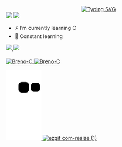 
<div align="center">
<a href="https://git.io/typing-svg"><img src="https://readme-typing-svg.demolab.com?font=Fira+Code&weight=600&size=25&duration=4000&pause=1000&color=e7f216&center=true&vCenter=true&width=435&lines=Hi!+My+name+is+Breno!;Welcome." alt="Typing SVG" /></a>
</div>
<div>
    <a href="https://www.instagram.com/brenno.oliver" target="_blank"> <img src="https://img.shields.io/badge/-Instagram-%23E4405F?style=for-the-badge&logo=instagram&logoColor=white" target="_blank"></a>
    <a href="https://www.youtube.com/@BrenoDev_Ufu" target="_blank"> <img src="https://img.shields.io/badge/YouTube-red?style=for-the-badge&logo=youtube&logoColor=white" target="_blank"></a>
  </div>
  

- ⚡ I’m currently learning C
- 🚀 Constant learning
<div>
  <a href="https://github.com/brenimcode">
  <img height="160em" src="https://github-readme-stats.vercel.app/api?username=brenimcode&show_icons=true&theme=highcontrast&include_all_comits=true&count_private=true"/>
    
  <img height="160em" src="https://github-readme-stats.vercel.app/api/top-langs/?username=brenimcode&layout=compact&langs_count=16&theme=highcontrast" />
</div>
    <div style="display: inline_block"><br>
    <img align="center" alt="Breno-C" height="40" width="50" src="https://cdn.jsdelivr.net/gh/devicons/devicon/icons/c/c-original.svg" />
     <img align="center" alt="Breno-C" height="40" width="50" src="https://cdn.jsdelivr.net/gh/devicons/devicon/icons/cplusplus/cplusplus-original.svg" />
<!--

    <img align="center" alt="Breno-JS" height="40" width="50" src="https://raw.githubusercontent.com/devicons/devicon/1119b9f84c0290e0f0b38982099a2bd027a48bf1/icons/javascript/javascript-original.svg" />
    -->
 
  <!--
  <img align="center" alt="Breno-HTML" height="40" width="50"    src="https://raw.githubusercontent.com/devicons/devicon/1119b9f84c0290e0f0b38982099a2bd027a48bf1/icons/html5/html5-original.svg" />
  <img align="center" alt="Breno-CSS" height="40" width="50" src="https://raw.githubusercontent.com/devicons/devicon/1119b9f84c0290e0f0b38982099a2bd027a48bf1/icons/css3/css3-original.svg" />
  -->
  
  ![snake gif](https://github.com/brenimcode/brenimcode/blob/output/github-contribution-grid-snake.svg)
  ![ezgif com-resize (1)](https://github.com/brenimcode/brenimcode/assets/127551374/8a898791-3b17-40d8-a9e4-6f803e69b8fd)

